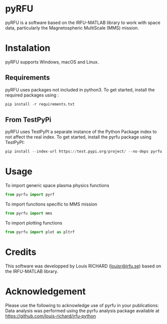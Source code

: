 

# pyRFU

pyRFU is a software based on the IRFU-MATLAB library to work with space data, particularly the Magnetospheric MultiScale (MMS) mission. 


# Instalation
pyRFU supports Windows, macOS and Linux. 

## Requirements
pyRFU uses packages not included in python3. To get started, install the required packages using :

```python
pip install -r requirements.txt
```

## From TestPyPi
pyRFU uses TestPyPI a separate instance of the Python Package index to not affect the real index. To get started, install the pyrfu package using TestPyPI:

```python
pip install --index-url https://test.pypi.org/project/ --no-deps pyrfu 
```


# Usage
To import generic space plasma physics functions
```python
from pyrfu import pyrf
```

To import functions specific to MMS mission
```python
from pyrfu import mms
```

To import plotting functions
```python
from pyrfu import plot as pltrf
```

# Credits 
This software was developped by Louis RICHARD (louisr@irfu.se) based on the IRFU-MATLAB library.


# Acknowledgement
Please use the following to acknowledge use of pyrfu in your publications:
Data analysis was performed using the pyrfu analysis package available at https://github.com/louis-richard/irfu-python
